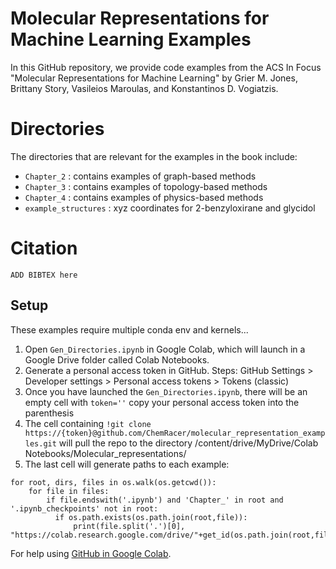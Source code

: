 # Molecular Representations for Machine Learning Examples
In this GitHub repository, we provide code examples from the ACS In Focus "Molecular Representations for Machine Learning" by Grier M. Jones, Brittany Story, Vasileios Maroulas, and Konstantinos D. Vogiatzis.


# Directories
The directories that are relevant for the examples in the book include:
- `Chapter_2` : contains examples of graph-based methods
- `Chapter_3` : contains examples of topology-based methods
- `Chapter_4` : contains examples of physics-based methods
- `example_structures` : xyz coordinates for 2-benzyloxirane and glycidol



# Citation
```
ADD BIBTEX here
```

## Setup
These examples require multiple conda env and kernels...

1. Open `Gen_Directories.ipynb` in Google Colab, which will launch in a Google Drive folder called Colab Notebooks.
2. Generate a personal access token in GitHub. Steps: GitHub Settings > Developer settings > Personal access tokens > Tokens (classic)
3. Once you have launched the `Gen_Directories.ipynb`, there will be an empty cell with `token=''` copy your personal access token into the parenthesis
4. The cell containing `!git clone https://{token}@github.com/ChemRacer/molecular_representation_examples.git` will pull the repo to the directory /content/drive/MyDrive/Colab Notebooks/Molecular_representations/
5. The last cell will generate paths to each example:
```
for root, dirs, files in os.walk(os.getcwd()):
    for file in files:
        if file.endswith('.ipynb') and 'Chapter_' in root and '.ipynb_checkpoints' not in root:
          if os.path.exists(os.path.join(root,file)):
              print(file.split('.')[0], "https://colab.research.google.com/drive/"+get_id(os.path.join(root,file)))
```

For help using [GitHub in Google Colab](https://medium.com/analytics-vidhya/how-to-use-google-colab-with-github-via-google-drive-68efb23a42d).
